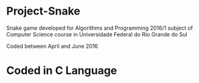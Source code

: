 # Project-Snake
Snake game developed for Algorithms and Programming 2016/1 subject of Computer Science course in Universidade Federal do Rio Grande do Sul

Coded between April and June 2016

# Coded in C Language
